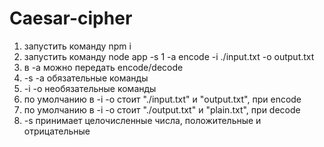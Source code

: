 # Caesar-cipher
1. запустить команду npm i
2. запустить команду node app -s 1 -a encode -i ./input.txt -o output.txt
3. в -a можно передать encode/decode
4. -s -a обязательные команды
5. -i -o необязательные команды
6. по умолчанию в -i -o стоит "./input.txt" и "output.txt", при encode
7. по умолчанию в -i -o стоит "./output.txt" и "plain.txt", при decode
8. -s принимает целочисленные числа, положительные и отрицательные 